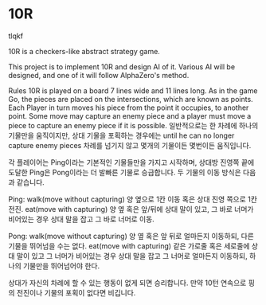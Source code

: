 # 10R
tlqkf

10R is a checkers-like abstract strategy game.
 
This project is to implement 10R and design AI of it.
Various AI will be designed, and one of it will follow AlphaZero's method.

Rules
 10R is played on a board 7 lines wide and 11 lines long.
 As in the game Go, the pieces are placed on the intersections, which are known as points.
 Each Player in turn moves his piece from the point it occupies, to another point. 
 Some move may capture an enemy piece and a player must move a piece to capture an enemy piece if it is possible.
 일반적으로는 한 차례에 하나의 기물만을 움직이지만,
 상대 기물을 포획하는 경우에는 until he can no longer capture enemy pieces 차례를 넘기지 않고 몇개의 기물이든 몇번이든 움직입니다.
 
 각 플레이어는 Ping이라는 기본적인 기물들만을 가지고 시작하며, 
 상대방 진영쪽 끝에 도달한 Ping은 Pong이라는 더 발빠른 기물로 승급합니다.
 두 기물의 이동 방식은 다음과 같습니다.
 
 Ping:
  walk(move without capturing)
   양 옆으로 1칸 이동 혹은 상대 진영 쪽으로 1칸 전진.
  eat(move with capturing)
   양 옆 혹은 앞/뒤에 상대 말이 있고, 그 바로 너머가 비어있는 경우 상대 말을 잡고 그 바로 너머로 이동.
   
 Pong:
  walk(move without capturing)
   양 옆 혹은 앞 뒤로 얼마든지 이동하되, 다른 기물을 뛰어넘을 수는 없다.
  eat(move with capturing)
   같은 가로줄 혹은 세로줄에 상대 말이 있고 그 너머가 비어있는 경우 상대 말을 잡고 그 너머로 얼마든지 이동하되, 하나의 기물만을 뛰어넘어야 한다.
 
 상대가 자신의 차례에 할 수 있는 행동이 없게 되면 승리합니다.
 만약 10턴 연속으로 핑의 전진이나 기물의 포획이 없다면 비깁니다.
 